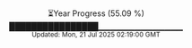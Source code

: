 <p align="center">
⏳Year Progress (55.09 %) <br>
████████████████▁▁▁▁▁▁▁▁▁▁▁▁▁▁ <br>
<sub>Updated: Mon, 21 Jul 2025 02:19:00 GMT</sub>
</p>

